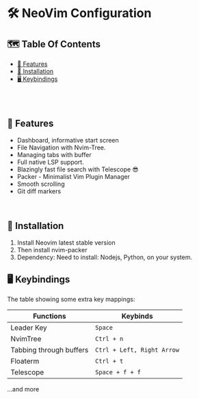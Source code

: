 # 🛠️ NeoVim Configuration

## 🗺️ Table Of Contents

- [🎁 Features](#-features)
- [🔧 Installation](#-installation)
- [🖥️ Keybindings](#️-keybindings)

<br/>
<br/>

<a id="-features"></a>

## 🎁 Features

- Dashboard, informative start screen
- File Navigation with Nvim-Tree.
- Managing tabs with buffer
- Full native LSP support.
- Blazingly fast file search with Telescope 😎
- Packer - Minimalist Vim Plugin Manager
- Smooth scrolling
- Git diff markers
<!-- - Theme switcher `<leader>mm` -->

<br/>

<a id="-installation"></a>

## 🔧 Installation

1. Install Neovim latest stable version
2. Then install nvim-packer
3. Dependency: Need to install: Nodejs, Python, on your system.
   <br/>

<a id="-keybindings"></a>

## 🖥️ Keybindings

The table showing some extra key mappings:

| Functions               | Keybinds                   |
| ----------------------- | -------------------------- |
| Leader Key              | `Space`                    |
| NvimTree                | `Ctrl + n`                 |
| Tabbing through buffers | `Ctrl + Left, Right Arrow` |
| Floaterm                | `Ctrl + t`                 |
| Telescope               | `Space + f + f`            |

...and more

<br/>
